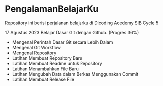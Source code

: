 # PengalamanBelajarKu
Repository ini berisi perjalanan belajarku di Dicoding Acedemy SIB Cycle 5

17 Agustus 2023
Belajar Dasar Git dengan Github. (Progres 36%)
* Mengenal Perintah Dasar Git secara Lebih Dalam
* Mengenal Git Workflow
* Mengenal Repository
* Latihan Membuat Repository Baru
* Latihan Membuat Readme untuk Repository
* Latihan Menambahkan File Baru
* Latihan Mengubah Data dalam Berkas Menggunakan Commit
* Latihan Membuat Release File

